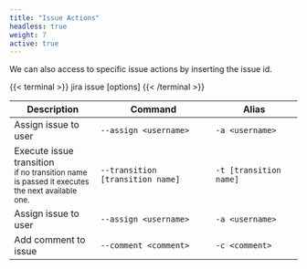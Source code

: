 ```yaml
---
title: "Issue Actions"
headless: true
weight: 7
active: true
---
```


We can also access to specific issue actions by inserting the issue id.

{{< terminal >}}
jira issue <issue key> [options]
{{< /terminal >}}

<table class="table">
    <thead>
        <tr>
            <th style="width: 30%;">Description</th>
            <th>Command</th>
            <th>Alias</th>
        </tr>
    </thead>
    <tbody>
        <tr>
            <td>Assign issue to user</td>
            <td><code>--assign &lt;username&gt;</code></td>
            <td><code>-a &lt;username&gt;</code></td>
        </tr>
        <tr>
            <td>Execute issue transition <br><small>if no transition name is passed it executes the next available one.</small></td>
            <td><code>--transition [transition name]</code></td>
            <td><code>-t [transition name]</code></td>
        </tr>
        <tr>
            <td>Assign issue to user</td>
            <td><code>--assign &lt;username&gt;</code></td>
            <td><code>-a &lt;username&gt;</code></td>
        </tr>
        <tr>
            <td>Add comment to issue</td>
            <td><code>--comment &lt;comment&gt;</code></td>
            <td><code>-c &lt;comment&gt;</code></td>
        </tr>
    </tbody>
</table>
